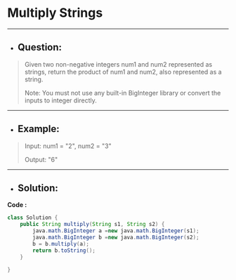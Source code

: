 # Multiply Strings
---
- ## Question:
> Given two non-negative integers num1 and num2 represented as strings, return the product of num1 and num2, also represented as a string.
> 
> Note: You must not use any built-in BigInteger library or convert the inputs to integer directly.
---
- ## Example:
> Input: num1 = "2", num2 = "3"
> 
> Output: "6"
---
- ## Solution:
**Code :**
```java
class Solution {
	public String multiply(String s1, String s2) {
	    java.math.BigInteger a =new java.math.BigInteger(s1);
        java.math.BigInteger b =new java.math.BigInteger(s2);
        b = b.multiply(a);
        return b.toString();
	}

}
